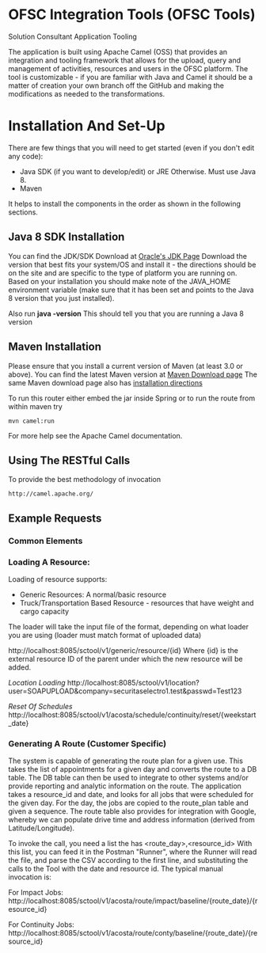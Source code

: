 # OFSC Integration Tools (OFSC Tools)
Solution Consultant Application Tooling

The application is built using Apache Camel (OSS) that provides an integration and tooling framework that allows for the
upload, query and management of activities, resources and users in the OFSC platform.
The tool is customizable - if you are familiar with Java and Camel it should be a matter of creation your own branch
off the GitHub and making the modifications as needed to the transformations.

# Installation And Set-Up
There are  few things that you will need to get started (even if you don't edit any code):

* Java SDK (if you want to develop/edit) or JRE Otherwise.  Must use Java 8.
* Maven

It helps to install the components in the order as shown in the following sections.

## Java 8 SDK Installation
You can find the JDK/SDK Download at [Oracle's JDK Page](http://www.oracle.com/technetwork/java/javase/downloads/jdk8-downloads-2133151.html)
Download the version that best fits your system/OS and install it - the directions should be on the site and are
specific to the type of platform you are running on.
Based on your installation you should make note of the JAVA_HOME environment variable (make sure that it has been
set and points to the Java 8 version that you just installed).

Also run __java -version__
This should tell you that you are running a Java 8 version

## Maven Installation
Please ensure that you install a current version of Maven (at least 3.0 or above).
You can find the latest Maven version at [Maven Download page](https://maven.apache.org/download.cgi)
The same Maven download page also has [installation directions](https://maven.apache.org/install.html)

To run this router either embed the jar inside Spring
or to run the route from within maven try

    mvn camel:run

For more help see the Apache Camel documentation.

## Using The RESTful Calls
To provide the best methodology of invocation

    http://camel.apache.org/

## Example Requests

### Common Elements

### Loading A Resource:
Loading of resource supports:
- Generic Resources: A normal/basic resource
- Truck/Transportation Based Resource - resources that have weight and cargo capacity

The loader will take the input file of the format, depending on what loader you are using (loader must match format of uploaded data)

http://localhost:8085/sctool/v1/generic/resource/{id}
Where {id} is the external resource ID of the parent under which the new resource will be added.

_Location Loading_
http://localhost:8085/sctool/v1/location?user=SOAPUPLOAD&company=securitaselectro1.test&passwd=Test123


_Reset Of Schedules_
http://localhost:8085/sctool/v1/acosta/schedule/continuity/reset/{weekstart_date}

### Generating A Route (Customer Specific)
The system is capable of generating the route plan for a given use. This takes the list of appointments for a given 
day and converts the route to a DB table.  The DB table can then be used to integrate to other systems and/or provide
reporting and analytic information on the route.
The application takes a resource_id and date, and looks for all jobs that were scheduled for the given day.  For the day,
the jobs are copied to the route_plan table and given a sequence.
The route table also provides for integration with Google, whereby we can populate drive time and address information
(derived from Latitude/Longitude).

To invoke the call, you need a list the has <route_day>,<resource_id>
With this list, you can feed it in the Postman "Runner", where the Runner will read the file, and parse the CSV according
 to the first line, and substituting the calls to the Tool with the date and resource id.  The typical manual invocation is:
 
 For Impact Jobs:
 http://localhost:8085/sctool/v1/acosta/route/impact/baseline/{route_date}/{resource_id}
 
 For Continuity Jobs:
 http://localhost:8085/sctool/v1/acosta/route/conty/baseline/{route_date}/{resource_id}